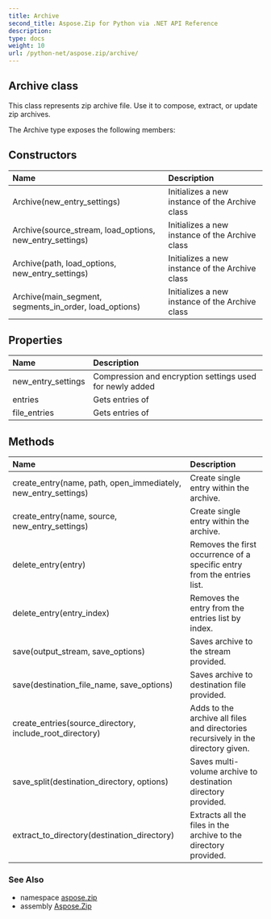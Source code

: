 ```yaml
---
title: Archive
second_title: Aspose.Zip for Python via .NET API Reference
description: 
type: docs
weight: 10
url: /python-net/aspose.zip/archive/
---
```


## Archive class

This class represents zip archive file. Use it to compose, extract, or update zip archives.

The Archive type exposes the following members:
## Constructors
| Name | Description |
| :- | :- |
|Archive(new_entry_settings)|Initializes a new instance of the Archive class|
|Archive(source_stream, load_options, new_entry_settings)|Initializes a new instance of the Archive class|
|Archive(path, load_options, new_entry_settings)|Initializes a new instance of the Archive class|
|Archive(main_segment, segments_in_order, load_options)|Initializes a new instance of the Archive class|
## Properties
| Name | Description |
| :- | :- |
|new_entry_settings|Compression and encryption settings used for newly added|
|entries|Gets entries of|
|file_entries|Gets entries of|
## Methods
| Name | Description |
| :- | :- |
|create_entry(name, path, open_immediately, new_entry_settings)|Create single entry within the archive.|
|create_entry(name, source, new_entry_settings)|Create single entry within the archive.|
|delete_entry(entry)|Removes the first occurrence of a specific entry from the entries list.|
|delete_entry(entry_index)|Removes the entry from the entries list by index.|
|save(output_stream, save_options)|Saves archive to the stream provided.|
|save(destination_file_name, save_options)|Saves archive to destination file provided.|
|create_entries(source_directory, include_root_directory)|Adds to the archive all files and directories recursively in the directory given.|
|save_split(destination_directory, options)|Saves multi-volume archive to destination directory provided.|
|extract_to_directory(destination_directory)|Extracts all the files in the archive to the directory provided.|

### See Also

* namespace [aspose.zip](/zip/python-net/aspose.zip/)
* assembly [Aspose.Zip](/zip/python-net/)

